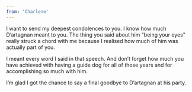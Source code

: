 ```yaml
---
from: 'Charlene'
---
```


I want to send my deepest condolences to you. I know how much D’artagnan meant to you. The thing you said about him "being your eyes" really struck a chord with me because I realised how much of him was actually part of you. 

I meant every word I said in that speech. And don’t forget how much you have achieved with having a guide dog for all of those years and for accomplishing so much with him.

I’m glad I got the chance to say a final goodbye to D’artagnan at his party. 
